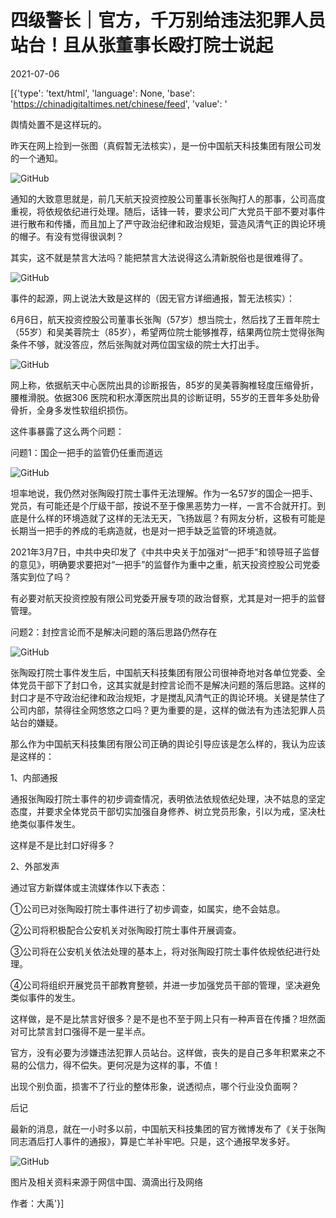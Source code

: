 # 四级警长｜官方，千万别给违法犯罪人员站台！且从张董事长殴打院士说起

2021-07-06

[{'type': 'text/html', 'language': None, 'base': 'https://chinadigitaltimes.net/chinese/feed', 'value': '

舆情处置不是这样玩的。



昨天在网上捡到一张图（真假暂无法核实），是一份中国航天科技集团有限公司发的一个通知。

![GitHub](https://chinadigitaltimes.net/chinese/files/2021/07/post-667915-60e421aaa071e.)

通知的大致意思就是，前几天航天投资控股公司董事长张陶打人的那事，公司高度重视，将依规依纪进行处理。随后，话锋一转，要求公司广大党员干部不要对事件进行散布和传播，而且加上了严守政治纪律和政治规矩，营造风清气正的舆论环境的帽子。有没有觉得很讽刺？

其实，这不就是禁言大法吗？能把禁言大法说得这么清新脱俗也是很难得了。

![GitHub](https://chinadigitaltimes.net/chinese/files/2021/07/post-667915-60e421aac1a09.)

事件的起源，网上说法大致是这样的（因无官方详细通报，暂无法核实）：

6月6日，航天投资控股公司董事长张陶（57岁）想当院士，然后找了王晋年院士（55岁）和吴美蓉院士（85岁），希望两位院士能够推荐，结果两位院士觉得张陶条件不够，就没答应，然后张陶就对两位国宝级的院士大打出手。

![GitHub](https://chinadigitaltimes.net/chinese/files/2021/07/post-667915-60e421ab3795c.)

网上称，依据航天中心医院出具的诊断报告，85岁的吴美蓉胸椎轻度压缩骨折，腰椎滑脱。依据306 医院和积水潭医院出具的诊断证明，55岁的王晋年多处肋骨骨折，全身多发性软组织损伤。

这件事暴露了这么两个问题：

问题1：国企一把手的监管仍任重而道远

![GitHub](https://chinadigitaltimes.net/chinese/files/2021/07/post-667915-60e421abb7119.)

坦率地说，我仍然对张陶殴打院士事件无法理解。作为一名57岁的国企一把手、党员，有可能还是个厅级干部，按说不至于像黑恶势力一样，一言不合就开打。到底是什么样的环境造就了这样的无法无天，飞扬跋扈？有网友分析，这极有可能是长期当一把手的养成的毛病造就，也是对一把手缺乏监管的环境造就。

2021年3月7日，中共中央印发了《中共中央关于加强对“一把手”和领导班子监督的意见》，明确要求要把对“一把手”的监督作为重中之重，航天投资控股公司党委落实到位了吗？

有必要对航天投资控股有限公司党委开展专项的政治督察，尤其是对一把手的监督管理。

问题2：封控言论而不是解决问题的落后思路仍然存在

![GitHub](https://chinadigitaltimes.net/chinese/files/2021/07/post-667915-60e421ad91aa8.)

张陶殴打院士事件发生后，中国航天科技集团有限公司很神奇地对各单位党委、全体党员干部下了封口令，这其实就是封控言论而不是解决问题的落后思路。这样的封口才是不守政治纪律和政治规矩，才是搅乱风清气正的舆论环境。关键是禁住了公司内部，禁得往全网悠悠之口吗？更为重要的是，这样的做法有为违法犯罪人员站台的嫌疑。

那么作为中国航天科技集团有限公司正确的舆论引导应该是怎么样的，我认为应该是这样的：

1、内部通报

通报张陶殴打院士事件的初步调查情况，表明依法依规依纪处理，决不姑息的坚定态度，并要求全体党员干部切实加强自身修养、树立党员形象，引以为戒，坚决杜绝类似事件发生。

这样是不是比封口好得多？

2、外部发声

通过官方新媒体或主流媒体作以下表态：

①公司已对张陶殴打院士事件进行了初步调查，如属实，绝不会姑息。

②公司将积极配合公安机关对张陶殴打院士事件开展调查。

③公司将在公安机关依法处理的基本上，将对张陶殴打院士事件依规依纪进行处理。

④公司将组织开展党员干部教育整顿，并进一步加强党员干部的管理，坚决避免类似事件的发生。

这样做，是不是比禁言好很多？是不是也不至于网上只有一种声音在传播？坦然面对可比禁言封口强得不是一星半点。

官方，没有必要为涉嫌违法犯罪人员站台。这样做，丧失的是自己多年积累来之不易的公信力，得不偿失。更何况是为这样的事，不值！

出现个别负面，损害不了行业的整体形象，说透彻点，哪个行业没负面啊？

后记

最新的消息，就在一小时多以前，中国航天科技集团的官方微博发布了《关于张陶同志酒后打人事件的通报》，算是亡羊补牢吧。只是，这个通报早发多好。

![GitHub](https://chinadigitaltimes.net/chinese/files/2021/07/post-667915-60e421ade08d3.)

图片及相关资料来源于网信中国、滴滴出行及网络

作者：大禹'}]